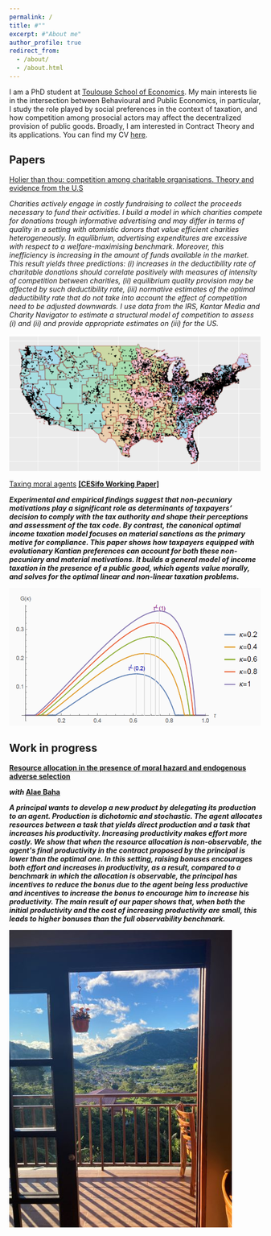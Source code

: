 ```yaml
---
permalink: /
title: #""
excerpt: #"About me"
author_profile: true
redirect_from: 
  - /about/
  - /about.html
---
```

I am a PhD student at [Toulouse School of Economics](https://www.tse-fr.eu/). My main interests lie in the intersection between Behavioural and Public Economics, in particular, I study the role played by social preferences in the context of taxation, and how competition among prosocial actors may affect the decentralized provision of public goods. Broadly, I am interested in Contract Theory and its applications. You can find my CV [here](https://munozsobrado.github.io/files/CV_MunozSobrado.pdf).


Papers
------

<ins>Holier than thou: competition among charitable organisations. Theory and evidence from the U.S</ins>

_Charities actively engage in costly fundraising to collect the proceeds necessary to fund their activities. I build a model in which charities compete for donations trough informative advertising and may differ in terms of quality in a setting with atomistic donors that value efficient charities heterogeneously. In equilibrium, advertising expenditures are excessive with respect to a welfare-maximising benchmark. Moreover, this inefficiency is increasing in the amount of funds available in the market. This result yields three predictions: (i) increases in the deductibility rate of charitable donations should correlate positively with measures of intensity of competition between charities, (ii) equilibrium quality provision may be affected by such deductibility rate, (iii) normative estimates of the optimal deductibility rate that do not take into account the effect of competition need to be adjusted downwards. I use data from the IRS, Kantar Media and Charity Navigator to estimate a structural model of competition to assess (i) and (ii) and provide appropriate estimates on (iii) for the US._

<img src="/images/DMAs.png" style="width:500px;"/>

<ins>Taxing moral agents</ins> <b>[[CESifo Working Paper]](https://www.cesifo.org/en/publikationen/2022/working-paper/taxing-moral-agents)<b>

_Experimental and empirical findings suggest that non-pecuniary motivations play a significant role as determinants of taxpayers’ decision to comply with the tax authority and shape their perceptions and assessment of the tax code. By contrast, the canonical optimal income taxation model focuses on material sanctions as the primary motive for compliance. This paper shows how taxpayers equipped with evolutionary Kantian preferences can account for both these non-pecuniary and material motivations. It builds a general model of income taxation in the presence of a public good, which agents value morally, and solves for the optimal linear and non-linear taxation problems._

<img src="/images/laffer.png" style="width:500px;"/>

Work in progress
------

<ins>Resource allocation in the presence of moral hazard and endogenous adverse selection</ins> 

_with_ <b>[Alae Baha](https://sites.google.com/view/alae-baha/accueil)<b>

_A principal wants to develop a new product by delegating its production to an agent. Production is dichotomic and stochastic. The agent allocates resources between a task that yields direct production and a task that increases his productivity. Increasing productivity makes effort more costly. We show that when the resource allocation is non-observable, the agent's final productivity in the contract proposed by the principal is lower than the optimal one. In this setting, raising bonuses encourages both effort and increases in productivity, as a result, compared to a benchmark in which the allocation is observable, the principal has incentives to reduce the bonus due to the agent being less productive and incentives to increase the bonus to encourage him to increase his productivity. The main result of our paper shows that, when both the initial productivity and the cost of increasing productivity are small, this leads to higher bonuses than the full observability benchmark._

![](/images/dota1r.jpg)




